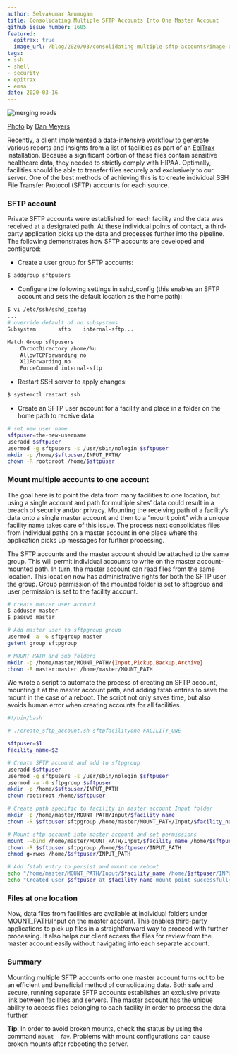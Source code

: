 ```yaml
---
author: Selvakumar Arumugam
title: Consolidating Multiple SFTP Accounts Into One Master Account
github_issue_number: 1605
featured:
  epitrax: true
  image_url: /blog/2020/03/consolidating-multiple-sftp-accounts/image-0.jpg
tags:
- ssh
- shell
- security
- epitrax
- emsa
date: 2020-03-16
---
```


<img src="/blog/2020/03/consolidating-multiple-sftp-accounts/image-0.jpg" alt="merging roads" />

[Photo](https://unsplash.com/photos/kzSNNqqS3Qs) by [Dan Meyers](https://unsplash.com/@dmey503)

Recently, a client implemented a data-intensive workflow to generate various reports and insights from a list of facilities as part of an [EpiTrax](/expertise/epitrax/) installation. Because a significant portion of these files contain sensitive healthcare data, they needed to strictly comply with HIPAA. Optimally, facilities should be able to transfer files securely and exclusively to our server. One of the best methods of achieving this is to create individual SSH File Transfer Protocol (SFTP) accounts for each source.

### SFTP account

Private SFTP accounts were established for each facility and the data was received at a designated path. At these individual points of contact, a third-party application picks up the data and processes further into the pipeline. The following demonstrates how SFTP accounts are developed and configured:

* Create a user group for SFTP accounts:

```bash
$ addgroup sftpusers
```

* Configure the following settings in sshd_config (this enables an SFTP account and sets the default location as the home path):

```bash
$ vi /etc/ssh/sshd_config
...
# override default of no subsystems
Subsystem       sftp    internal-sftp...

Match Group sftpusers
    ChrootDirectory /home/%u
    AllowTCPForwarding no
    X11Forwarding no
    ForceCommand internal-sftp
```

* Restart SSH server to apply changes:

```bash
$ systemctl restart ssh
```

* Create an SFTP user account for a facility and place in a folder on the home path to receive data:

```bash
# set new user name
sftpuser=the-new-username
useradd $sftpuser
usermod -g sftpusers -s /usr/sbin/nologin $sftpuser
mkdir -p /home/$sftpuser/INPUT_PATH/
chown -R root:root /home/$sftpuser
```

### Mount multiple accounts to one account

The goal here is to point the data from many facilities to one location, but using a single account and path for multiple sites’ data could result in a breach of security and/​or privacy. Mounting the receiving path of a facility’s data onto a single master account and then to a “mount point” with a unique facility name takes care of this issue. The process next consolidates files from individual paths on a master account in one place where the application picks up messages for further processing.

The SFTP accounts and the master account should be attached to the same group. This will permit individual accounts to write on the master account-mounted path. In turn, the master account can read files from the same location. This location now has administrative rights for both the SFTP user the group. Group permission of the mounted folder is set to sftpgroup and user permission is set to the facility account.

```bash
# create master user account
$ adduser master
$ passwd master

# Add master user to sftpgroup group
usermod -a -G sftpgroup master
getent group sftpgroup

# MOUNT_PATH and sub folders
mkdir -p /home/master/MOUNT_PATH/{Input,Pickup,Backup,Archive}
chown -R master:master /home/master/MOUNT_PATH
```

We wrote a script to automate the process of creating an SFTP account, mounting it at the master account path, and adding fstab entries to save the mount in the case of a reboot. The script not only saves time, but also avoids human error when creating accounts for all facilities.

```bash
#!/bin/bash

# ./create_sftp_account.sh sftpfacilityone FACILITY_ONE

sftpuser=$1
facility_name=$2

# Create SFTP account and add to sftpgroup
useradd $sftpuser
usermod -g sftpusers -s /usr/sbin/nologin $sftpuser
usermod -a -G sftpgroup $sftpuser
mkdir -p /home/$sftpuser/INPUT_PATH
chown root:root /home/$sftpuser

# Create path specific to facility in master account Input folder
mkdir -p /home/master/MOUNT_PATH/Input/$facility_name
chown -R $sftpuser:sftpgroup /home/master/MOUNT_PATH/Input/$facility_name

# Mount sftp account into master account and set permissions
mount --bind /home/master/MOUNT_PATH/Input/$facility_name /home/$sftpuser/INPUT_PATH
chown -R $sftpuser:sftpgroup /home/$sftpuser/INPUT_PATH
chmod g=rwxs /home/$sftpuser/INPUT_PATH

# Add fstab entry to persist and mount on reboot
echo "/home/master/MOUNT_PATH/Input/$facility_name /home/$sftpuser/INPUT_PATH none bind 0 0" >> /etc/fstab
echo "Created user $sftpuser at $facility_name mount point successfully"
```

### Files at one location

Now, data files from facilities are available at individual folders under MOUNT_PATH/Input on the master account. This enables third-party applications to pick up files in a straightforward way to proceed with further processing. It also helps our client access the files for review from the master account easily without navigating into each separate account.

### Summary

Mounting multiple SFTP accounts onto one master account turns out to be an efficient and beneficial method of consolidating data. Both safe and secure, running separate SFTP accounts establishes an exclusive private link between facilities and servers. The master account has the unique ability to access files belonging to each facility in order to process the data further.

**Tip**: In order to avoid broken mounts, check the status by using the command `mount -fav`. Problems with mount configurations can cause broken mounts after rebooting the server.
